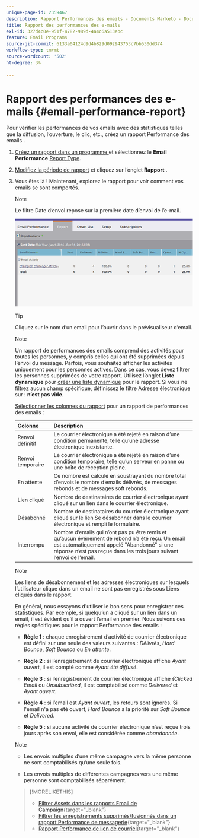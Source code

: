 ```yaml
---
unique-page-id: 2359467
description: Rapport Performances des emails - Documents Marketo - Documentation du produit
title: Rapport des performances des e-mails
exl-id: 327d4c0e-951f-4782-989d-4a4c6a513ebc
feature: Email Programs
source-git-commit: 6133a04124d9d4b829d092943753c7bb530dd374
workflow-type: tm+mt
source-wordcount: '502'
ht-degree: 3%

---
```


# Rapport des performances des e-mails {#email-performance-report}

Pour vérifier les performances de vos emails avec des statistiques telles que la diffusion, l’ouverture, le clic, etc., créez un rapport Performance des emails .

1. [ Créez un rapport dans un programme ](/help/marketo/product-docs/reporting/basic-reporting/creating-reports/create-a-report-in-a-program.md) et sélectionnez le **Email Performance** [Report Type](/help/marketo/product-docs/reporting/basic-reporting/report-types/report-type-overview.md).
1. [Modifiez la période de rapport](/help/marketo/product-docs/reporting/basic-reporting/editing-reports/change-a-report-time-frame.md) et cliquez sur l’onglet **Rapport** .
1. Vous êtes là ! Maintenant, explorez le rapport pour voir comment vos emails se sont comportés.

   >[!NOTE]
   >
   >Le filtre Date d’envoi repose sur la première date d’envoi de l’e-mail.

   ![](assets/email-performance-report.png)

   >[!TIP]
   >
   >Cliquez sur le nom d’un email pour l’ouvrir dans le prévisualiseur d’email.

   >[!NOTE]
   >
   >Un rapport de performances des emails comprend des activités pour toutes les personnes, y compris celles qui ont été supprimées depuis l’envoi du message. Parfois, vous souhaitez afficher les activités uniquement pour les personnes actives. Dans ce cas, vous devez filtrer les personnes supprimées de votre rapport. Utilisez l’onglet **Liste dynamique** pour [ créer une liste dynamique](/help/marketo/product-docs/core-marketo-concepts/smart-lists-and-static-lists/creating-a-smart-list/create-a-smart-list.md) pour le rapport. Si vous ne filtrez aucun champ spécifique, définissez le filtre Adresse électronique sur : **n’est pas vide**.

   [Sélectionner les colonnes du rapport](/help/marketo/product-docs/reporting/basic-reporting/editing-reports/select-report-columns.md) pour un rapport de performances des emails :

   <table><thead>
<tr>
    <th>Colonne</th>
    <th>Description</th>
  </tr></thead>
<tbody>
  <tr>
    <td>Renvoi définitif</td>
    <td>Le courrier électronique a été rejeté en raison d’une condition permanente, telle qu’une adresse électronique inexistante.</td>
  </tr>
  <tr>
    <td>Renvoi temporaire</td>
    <td>Le courrier électronique a été rejeté en raison d’une condition temporaire, telle qu’un serveur en panne ou une boîte de réception pleine.</td>
  </tr>
  <tr>
    <td>En attente</td>
    <td>Ce nombre est calculé en soustrayant du nombre total d’envois le nombre d’emails délivrés, de messages rebonds et de messages soft rebonds.</td>
  </tr>
  <tr>
    <td>Lien cliqué</td>
    <td>Nombre de destinataires de courrier électronique ayant cliqué sur un lien dans le courrier électronique.</td>
  </tr>
  <tr>
    <td>Désabonné</td>
    <td>Nombre de destinataires du courrier électronique ayant cliqué sur le lien Se désabonner dans le courrier électronique et rempli le formulaire.</td>
  </tr>
  <tr>
    <td>Interrompu</td>
    <td>Nombre d’emails qui n’ont pas pu être remis et qu’aucun événement de rebond n’a été reçu. Un email est automatiquement appelé "Abandonné" si une réponse n’est pas reçue dans les trois jours suivant l’envoi de l’email.</td>
  </tr>
</tbody></table>

>[!NOTE]
>
>Les liens de désabonnement et les adresses électroniques sur lesquels l’utilisateur clique dans un email ne sont pas enregistrés sous Liens cliqués dans le rapport.

En général, nous essayons d&#39;utiliser le bon sens pour enregistrer ces statistiques. Par exemple, si quelqu’un a cliqué sur un lien dans un email, il est évident qu’il a ouvert l’email en premier. Nous suivons ces règles spécifiques pour le rapport Performance des emails :

* **Règle 1** : chaque enregistrement d’activité de courrier électronique est défini sur une seule des valeurs suivantes : _Délivrés_, _Hard Bounce_, _Soft Bounce_ ou _En attente_.

* **Règle 2** : si l’enregistrement de courrier électronique affiche *Ayant ouvert*, il est compté comme *Ayant été diffusé*.

* **Règle 3** : si l’enregistrement de courrier électronique affiche _&lbrace;Clicked Email_ ou _Unsubscribed_, il est comptabilisé comme _Delivered_ et _Ayant ouvert_.

* **Règle 4** : si l’email est _Ayant ouvert_, les retours sont ignorés. Si l&#39;email n&#39;a pas été ouvert, _Hard Bounce_ a la priorité sur _Soft Bounce_ et _Delivered_.

* **Règle 5** : si aucune activité de courrier électronique n’est reçue trois jours après son envoi, elle est considérée comme _abandonnée_.

>[!NOTE]
>
>* Les envois multiples d’une même campagne vers la même personne ne sont comptabilisés qu’une seule fois.
>
>* Les envois multiples de différentes campagnes vers une même personne sont comptabilisés séparément.

>[!MORELIKETHIS]
>
>* [Filtrer Assets dans les rapports Email de Campaign](/help/marketo/product-docs/reporting/basic-reporting/report-activity/filter-assets-in-a-campaign-email-reports.md){target="_blank"}
>* [Filtrer les enregistrements supprimés/fusionnés dans un rapport Performance de messagerie](/help/marketo/product-docs/reporting/basic-reporting/report-activity/filter-deleted-merged-records-email-performance-report.md){target="_blank"}
>* [Rapport Performance de lien de courriel](/help/marketo/product-docs/email-marketing/email-programs/email-program-data/email-link-performance-report.md){target="_blank"}
